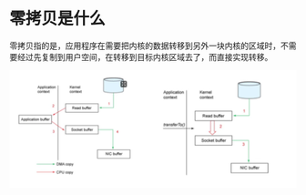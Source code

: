 # 零拷贝是什么

零拷贝指的是，应用程序在需要把内核的数据转移到另外一块内核的区域时，不需要经过先复制到用户空间，在转移到目标内核区域去了，而直接实现转移。

![](images/2021-08-30-21-15-45.png)